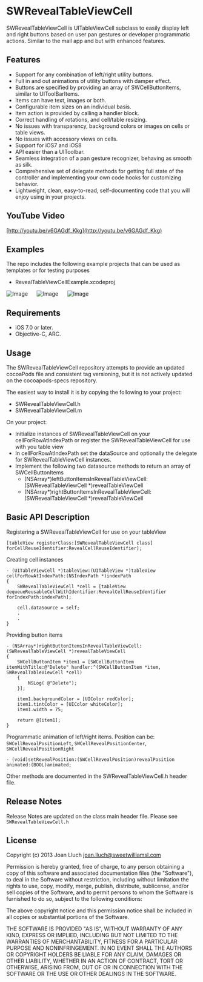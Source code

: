# SWRevealTableViewCell

SWRevealTableViewCell is UITableViewCell subclass to easily display left and right buttons based on user pan gestures or developer programmatic actions. Similar to the mail app and but with enhanced features.

## Features

* Support for any combination of left/right utility buttons.
* Full in and out animations of utility buttons with damper effect.
* Buttons are specified by providing an array of SWCellButtonItems, similar to UIToolBarItems.
* Items can have text, images or both.
* Configurable item sizes on an individual basis.
* Item action is provided by calling a handler block.
* Correct handling of rotations, and cell/table resizing.
* No issues with transparency, background colors or images on cells or table views.
* No issues with accessory views on cells.
* Support for iOS7 and iOS8
* API easier than a UIToolbar.
* Seamless integration of a pan gesture recognizer, behaving as smooth as silk.
* Comprehensive set of delegate methods for getting full state of the controller and implementing your own code hooks for customizing behavior.
* Lightweight, clean, easy-to-read, self-documenting code that you will enjoy using in your projects.

## YouTube Video


[http://youtu.be/v6GAGdf_Kkg](http://youtu.be/v6GAGdf_Kkg)


## Examples

The repo includes the following example projects that can be used as templates or for testing purposes
* RevealTableViewCellExample.xcodeproj

![Image](https://raw.github.com/John-Lluch/SWRevealTableViewCell/master/SWRevealTableViewCellImage1.png)
    
![Image](https://raw.github.com/John-Lluch/SWRevealTableViewCell/master/SWRevealTableViewCellImage2.png)
    
![Image](https://raw.github.com/John-Lluch/SWRevealTableViewCell/master/SWRevealTableViewCellImage3.png)


## Requirements

* iOS 7.0 or later.
* Objective-C, ARC.

## Usage

The SWRevealTableViewCell repository attempts to provide an updated cocoaPods file and consistent tag versioning, but it is not actively updated on the cocoapods-specs repository.

The easiest way to install it is by copying the following to your project:
* SWRevealTableViewCell.h
* SWRevealTableViewCell.m

On your project:
* Initialize instances of SWRevealTableViewCell on your cellForRowAtIndexPath or register the SWRevealTableViewCell for use with you table view
* In cellForRowAtIndexPath set the dataSource and optionally the delegate for SWRevealTableViewCell instances.
* Implement the following two datasource methods to return an array of SWCellButtonItems
    - (NSArray*)leftButtonItemsInRevealTableViewCell:(SWRevealTableViewCell *)revealTableViewCell 
    - (NSArray*)rightButtonItemsInRevealTableViewCell:(SWRevealTableViewCell *)revealTableViewCell

## Basic API Description

Registering a SWRevealTableViewCell for use on your tableView

    [tableView registerClass:[SWRevealTableViewCell class] forCellReuseIdentifier:RevealCellReuseIdentifier];

Creating cell instances
    
    - (UITableViewCell *)tableView:(UITableView *)tableView cellForRowAtIndexPath:(NSIndexPath *)indexPath
    {
        SWRevealTableViewCell *cell = [tableView dequeueReusableCellWithIdentifier:RevealCellReuseIdentifier forIndexPath:indexPath];

        cell.dataSource = self;
        .
        .
    }

Providing button items

    - (NSArray*)rightButtonItemsInRevealTableViewCell:(SWRevealTableViewCell *)revealTableViewCell
    {
        SWCellButtonItem *item1 = [SWCellButtonItem itemWithTitle:@"Delete" handler:^(SWCellButtonItem *item, SWRevealTableViewCell *cell)
        {
            NSLog( @"Delete");
        }];
    
        item1.backgroundColor = [UIColor redColor];
        item1.tintColor = [UIColor whiteColor];
        item1.width = 75;
        
        return @[item1];
    }

Programmatic animation of left/right items. Position can be: `SWCellRevealPositionLeft`, `SWCellRevealPositionCenter`, `SWCellRevealPositionRight`

    - (void)setRevealPosition:(SWCellRevealPosition)revealPosition animated:(BOOL)animated;
	
Other methods are documented in the SWRevealTableViewCell.h header file.

## Release Notes

Release Notes are updated on the class main header file. Please see `SWRevealTableViewCell.h`

## License

Copyright (c) 2013 Joan Lluch <joan.lluch@sweetwilliamsl.com>

Permission is hereby granted, free of charge, to any person obtaining a copy
of this software and associated documentation files (the "Software"), to deal
in the Software without restriction, including without limitation the rights
to use, copy, modify, merge, publish, distribute, sublicense, and/or sell
copies of the Software, and to permit persons to whom the Software is furnished
to do so, subject to the following conditions:

The above copyright notice and this permission notice shall be included in all
copies or substantial portions of the Software.

THE SOFTWARE IS PROVIDED "AS IS", WITHOUT WARRANTY OF ANY KIND, EXPRESS OR
IMPLIED, INCLUDING BUT NOT LIMITED TO THE WARRANTIES OF MERCHANTABILITY,
FITNESS FOR A PARTICULAR PURPOSE AND NONINFRINGEMENT. IN NO EVENT SHALL THE
AUTHORS OR COPYRIGHT HOLDERS BE LIABLE FOR ANY CLAIM, DAMAGES OR OTHER
LIABILITY, WHETHER IN AN ACTION OF CONTRACT, TORT OR OTHERWISE, ARISING FROM,
OUT OF OR IN CONNECTION WITH THE SOFTWARE OR THE USE OR OTHER DEALINGS IN
THE SOFTWARE.

